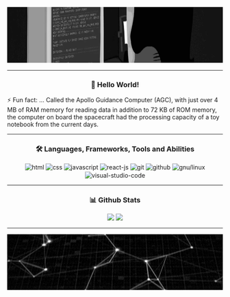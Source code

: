 <!-- This readme was created by Gabriel Coutinho - https://github.com/gabriel-079 -->
<div align="center">
    <img src="one.gif" height="130em" alt="programmer gif">
</div>

<hr>

<div>
    <h3 align="center">👋 Hello World!</h3>
    <p>⚡ Fun fact: ... Called the Apollo Guidance Computer (AGC), with just over 4 MB of RAM memory for reading data in
        addition to 72 KB of ROM memory, the computer on board the spacecraft had the processing capacity of a toy
        notebook from the current days.</p>
</div>

<hr>

<div align="center">
    <h3>🛠 Languages, Frameworks, Tools and Abilities</h3>
    <img src="https://cdn.jsdelivr.net/gh/devicons/devicon/icons/html5/html5-original.svg" height="30" width="40"
        align="center" alt="html">
    <img src="https://cdn.jsdelivr.net/gh/devicons/devicon/icons/css3/css3-original.svg" height="30" width="40"
        align="center" alt="css">
    <img src="https://cdn.jsdelivr.net/gh/devicons/devicon/icons/javascript/javascript-original.svg" height="30" 
         width="40" align="center" alt="javascript">
    <img src="https://cdn.jsdelivr.net/gh/devicons/devicon/icons/react/react-original.svg" height="30" width="40"
        align="center" alt="react-js">
    <img src="https://cdn.jsdelivr.net/gh/devicons/devicon/icons/git/git-original.svg" height="30" width="40"
        align="center" alt="git">
    <img src="https://cdn.jsdelivr.net/gh/devicons/devicon/icons/github/github-original.svg" height="30" width="40"
        align="center" alt="github">
    <img src="https://cdn.jsdelivr.net/gh/devicons/devicon/icons/linux/linux-original.svg" height="30" width="40"
        align="center" alt="gnu/linux">
    <img src="https://cdn.jsdelivr.net/gh/devicons/devicon/icons/vscode/vscode-original.svg" height="30" width="40"
        align="center" alt="visual-studio-code">
</div>

<hr>

<div align="center">
    <h3>📊 Github Stats</h3>
    <img src="https://github-readme-stats.vercel.app/api?username=gabriel-079&show_icons=true&theme=highcontrast&include_all_commits=true&count_private=true"
        height="130em">
    <img src="https://github-readme-stats.vercel.app/api/top-langs/?username=gabriel-079&layout=compact&langs_count=7&theme=highcontrast"
        height="130em">
</div>

<hr>

<div align="center">
    <img src="two.gif" height="130em" alt="binary code">
</div>
<!-- This readme was created by Gabriel Coutinho - https://github.com/gabriel-079 -->
